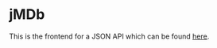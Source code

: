 # jMDb
This is the frontend for a JSON API which can be found <a href="https://github.com/jmripper/Backend-API">here</a>.
